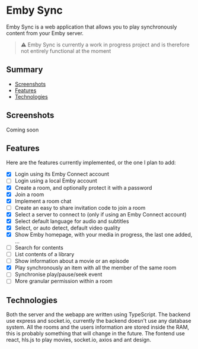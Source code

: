 # Emby Sync

Emby Sync is a web application that allows you to play synchronously content from your Emby server.

> :warning: Emby Sync is currently a work in progress project and is therefore not entirely functional at the moment

## Summary

- [Screenshots](#screenshots)
- [Features](#features)
- [Technologies](#technologies)

## Screenshots

Coming soon

## Features

Here are the features currently implemented, or the one I plan to add:
- [x] Login using its Emby Connect account
- [ ] Login using a local Emby account
- [x] Create a room, and optionally protect it with a password
- [x] Join a room
- [x] Implement a room chat
- [ ] Create an easy to share invitation code to join a room
- [x] Select a server to connect to (only if using an Emby Connect account)
- [x] Select default language for audio and subtitles
- [x] Select, or auto detect, default video quality
- [x] Show Emby homepage, with your media in progress, the last one added, ...
- [ ] Search for contents
- [ ] List contents of a library
- [ ] Show information about a movie or an episode
- [x] Play synchronously an item with all the member of the same room
- [ ] Synchronise play/pause/seek event
- [ ] More granular permission within a room

## Technologies

Both the server and the webapp are written using TypeScript. 
The backend use express and socket.io, currently the backend doesn't use any database system. All the rooms and the users 
information are stored inside the RAM, this is probably something that will change in the future. 
The fontend use react, hls.js to play movies, socket.io, axios and ant design. 
